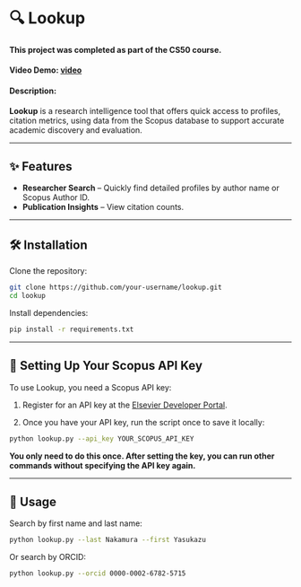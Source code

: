 # 🔍 Lookup

#### This project was completed as part of the CS50 course.

#### Video Demo:  [video]()

#### Description:
**Lookup** is a research intelligence tool that offers quick access to profiles, citation metrics, using data from the Scopus database to support accurate academic discovery and evaluation.

---

## ✨ Features

- **Researcher Search** – Quickly find detailed profiles by author name or Scopus Author ID.  
- **Publication Insights** – View citation counts.
  
---

## 🛠 Installation

Clone the repository:

```bash
git clone https://github.com/your-username/lookup.git
cd lookup
```
Install dependencies:

```bash
pip install -r requirements.txt
```
---

## 🔑 Setting Up Your Scopus API Key

To use Lookup, you need a Scopus API key:

1. Register for an API key at the [Elsevier Developer Portal](https://dev.elsevier.com/).

2. Once you have your API key, run the script once to save it locally:


```bash
python lookup.py --api_key YOUR_SCOPUS_API_KEY
```

**You only need to do this once. After setting the key, you can run other commands without specifying the API key again.**

---

## 🚀 Usage

Search by first name and last name:

```bash
python lookup.py --last Nakamura --first Yasukazu
```

Or search by ORCID:

```bash
python lookup.py --orcid 0000-0002-6782-5715
```
